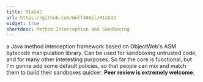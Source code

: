 ```yaml
---
title: MIaS4J
url: https://github.com/Wolf480pl/MIaS4J
widget: true
shortdesc: Method Interception and Sandboxing
---
```

a Java method interception framework based on ObjectWeb's ASM bytecode manipulation library. Can be used for sandboxing untrusted code, and for many other interesting purposes. So far the core is functional, but I'm gonna add some default policies, so that people can mix and match them to build their sandboxes quicker. **Peer review is extremely welcome**.

